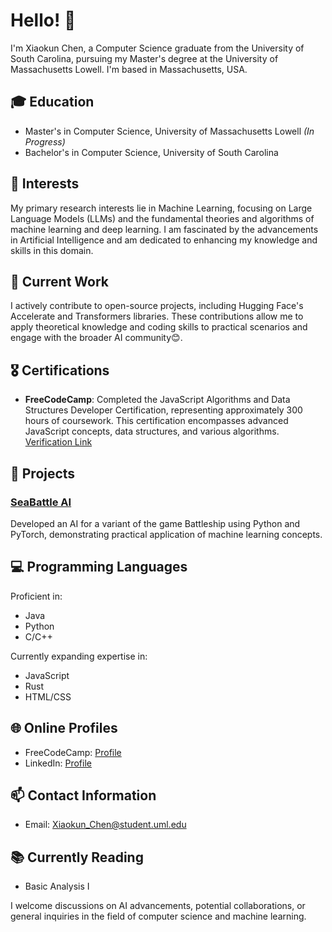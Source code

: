 # Hello! 👋

I'm Xiaokun Chen, a Computer Science graduate from the University of South Carolina, pursuing my Master's degree at the University of Massachusetts Lowell. I'm based in Massachusetts, USA.

## 🎓 Education
- Master's in Computer Science, University of Massachusetts Lowell *(In Progress)*
- Bachelor's in Computer Science, University of South Carolina

## 🔬 Interests
My primary research interests lie in Machine Learning, focusing on Large Language Models (LLMs) and the fundamental theories and algorithms of machine learning and deep learning. I am fascinated by the advancements in Artificial Intelligence and am dedicated to enhancing my knowledge and skills in this domain.

## 💼 Current Work
I actively contribute to open-source projects, including Hugging Face's Accelerate and Transformers libraries. These contributions allow me to apply theoretical knowledge and coding skills to practical scenarios and engage with the broader AI community😊.

## 🎖️ Certifications
- **FreeCodeCamp**: Completed the JavaScript Algorithms and Data Structures Developer Certification, representing approximately 300 hours of coursework. This certification encompasses advanced JavaScript concepts, data structures, and various algorithms. [Verification Link](https://freecodecamp.org/certification/Nech/javascript-algorithms-and-data-structures)

## 🚀 Projects
### [SeaBattle AI](https://github.com/Nech-C/sea_battle_ai)
Developed an AI for a variant of the game Battleship using Python and PyTorch, demonstrating practical application of machine learning concepts.

## 💻 Programming Languages
Proficient in:
- Java
- Python
- C/C++

Currently expanding expertise in:
- JavaScript
- Rust
- HTML/CSS

## 🌐 Online Profiles
- FreeCodeCamp: [Profile](https://www.freecodecamp.org/Nech)
- LinkedIn: [Profile](https://www.linkedin.com/in/xiaokun-chen-bb363a1a1/)

## 📫 Contact Information
- Email: Xiaokun_Chen@student.uml.edu

## 📚 Currently Reading
- Basic Analysis I

I welcome discussions on AI advancements, potential collaborations, or general inquiries in the field of computer science and machine learning.

<!--
**Nech-C/Nech-C** is a ✨ *special* ✨ repository because its `README.md` (this file) appears on your GitHub profile.

Here are some ideas to get you started:

- 🔭 I'm currently working on ...
- 🌱 I'm currently learning ...
- 👯 I'm looking to collaborate on ...
- 🤔 I'm looking for help with ...
- 💬 Ask me about ...
- 📫 How to reach me: ...
- 😄 Pronouns: ...
- ⚡ Fun fact: ...
-->
